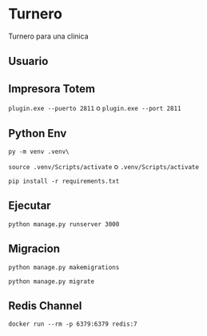 # Turnero

Turnero para una clinica

## Usuario



## Impresora Totem

```plugin.exe --puerto 2811``` o ```plugin.exe --port 2811```

## Python Env

```py -m venv .venv\```

```source .venv/Scripts/activate``` o ```.venv/Scripts/activate```

```pip install -r requirements.txt ```

## Ejecutar

```python manage.py runserver 3000```

## Migracion

```python manage.py makemigrations```

```python manage.py migrate```

## Redis Channel

```docker run --rm -p 6379:6379 redis:7```
